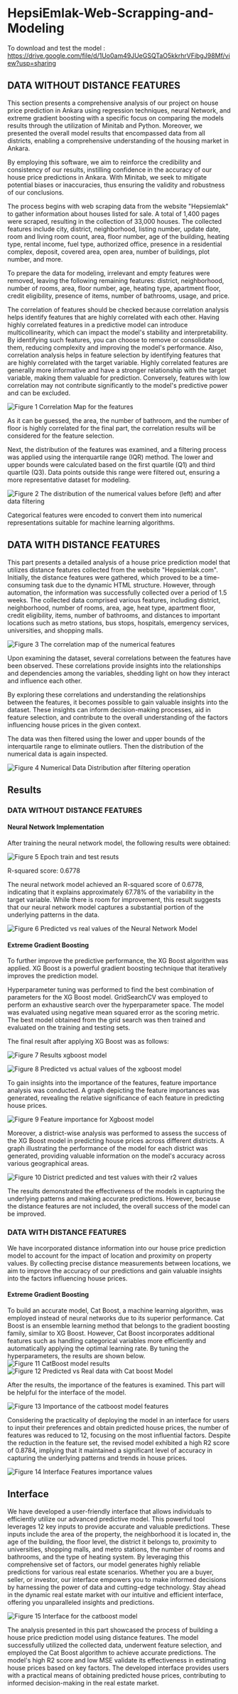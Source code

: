 # HepsiEmlak-Web-Scrapping-and-Modeling
To download and test the model  : https://drive.google.com/file/d/1Uo0am49JUeGSQTaO5kkrhrVFibgJ98Mf/view?usp=sharing

## DATA WITHOUT DISTANCE FEATURES

This section presents a comprehensive analysis of our project on house price prediction in Ankara using regression techniques, neural Network, and extreme gradient boosting with a specific focus on comparing the models results through the utilization of Minitab and Python. Moreover, we presented the overall model results that encompassed data from all districts, enabling a comprehensive understanding of the housing market in Ankara.

By employing this software, we aim to reinforce the credibility and consistency of our results, instilling confidence in the accuracy of our house price predictions in Ankara. With Minitab, we seek to mitigate potential biases or inaccuracies, thus ensuring the validity and robustness of our conclusions.

The process begins with web scraping data from the website "Hepsiemlak" to gather information about houses listed for sale. A total of 1,400 pages were scraped, resulting in the collection of 33,000 houses. The collected features include city, district, neighborhood, listing number, update date, room and living room count, area, floor number, age of the building, heating type, rental income, fuel type, authorized office, presence in a residential complex, deposit, covered area, open area, number of buildings, plot number, and more.

To prepare the data for modeling, irrelevant and empty features were removed, leaving the following remaining features: district, neighborhood, number of rooms, area, floor number, age, heating type, apartment floor, credit eligibility, presence of items, number of bathrooms, usage, and price.

The correlation of features should be checked because correlation analysis helps identify features that are highly correlated with each other. Having highly correlated features in a predictive model can introduce multicollinearity, which can impact the model's stability and interpretability. By identifying such features, you can choose to remove or consolidate them, reducing complexity and improving the model's performance. Also, correlation analysis helps in feature selection by identifying features that are highly correlated with the target variable. Highly correlated features are generally more informative and have a stronger relationship with the target variable, making them valuable for prediction. Conversely, features with low correlation may not contribute significantly to the model's predictive power and can be excluded.

![Figure 1 Correlation Map for the features](figure1.PNG)

As it can be guessed, the area, the number of bathroom, and the number of floor is highly correlated for the final part, the correlation results will be considered for the feature selection.

Next, the distribution of the features was examined, and a filtering process was applied using the interquartile range (IQR) method. The lower and upper bounds were calculated based on the first quartile (Q1) and third quartile (Q3). Data points outside this range were filtered out, ensuring a more representative dataset for modeling.

![Figure 2 The distribution of the numerical values before (left) and after data filtering](figure2.PNG)

Categorical features were encoded to convert them into numerical representations suitable for machine learning algorithms.

## DATA WITH DISTANCE FEATURES

This part presents a detailed analysis of a house price prediction model that utilizes distance features collected from the website "Hepsiemlak.com". Initially, the distance features were gathered, which proved to be a time-consuming task due to the dynamic HTML structure. However, through automation, the information was successfully collected over a period of 1.5 weeks. The collected data comprised various features, including district, neighborhood, number of rooms, area, age, heat type, apartment floor, credit eligibility, items, number of bathrooms, and distances to important locations such as metro stations, bus stops, hospitals, emergency services, universities, and shopping malls.

![Figure 3 The correlation map of the numerical features](figure3.PNG)

Upon examining the dataset, several correlations between the features have been observed. These correlations provide insights into the relationships and dependencies among the variables, shedding light on how they interact and influence each other.

By exploring these correlations and understanding the relationships between the features, it becomes possible to gain valuable insights into the dataset. These insights can inform decision-making processes, aid in feature selection, and contribute to the overall understanding of the factors influencing house prices in the given context.

The data was then filtered using the lower and upper bounds of the interquartile range to eliminate outliers. Then the distribution of the numerical data is again inspected.

![Figure 4 Numerical Data Distribution after filtering operation](figure4.PNG)

## Results

### DATA WITHOUT DISTANCE FEATURES

#### Neural Network Implementation

After training the neural network model, the following results were obtained:


![Figure 5 Epoch train and test resuts](figure5.PNG)

R-squared score: 0.6778

The neural network model achieved an R-squared score of 0.6778, indicating that it explains approximately 67.78% of the variability in the target variable. While there is room for improvement, this result suggests that our neural network model captures a substantial portion of the underlying patterns in the data.

![Figure 6 Predicted vs real values of the Neural Network Model](figure6.PNG)

#### Extreme Gradient Boosting

To further improve the predictive performance, the XG Boost algorithm was applied. XG Boost is a powerful gradient boosting technique that iteratively improves the prediction model.

Hyperparameter tuning was performed to find the best combination of parameters for the XG Boost model. GridSearchCV was employed to perform an exhaustive search over the hyperparameter space. The model was evaluated using negative mean squared error as the scoring metric. The best model obtained from the grid search was then trained and evaluated on the training and testing sets.

The final result after applying XG Boost was as follows:

![Figure 7 Results xgboost model](figure7.PNG)

![Figure 8 Predicted vs actual values of the xgboost model](figure8.PNG)

To gain insights into the importance of the features, feature importance analysis was conducted. A graph depicting the feature importances was generated, revealing the relative significance of each feature in predicting house prices.

![Figure 9 Feature importance for Xgboost model](figure9.PNG)

Moreover, a district-wise analysis was performed to assess the success of the XG Boost model in predicting house prices across different districts. A graph illustrating the performance of the model for each district was generated, providing valuable information on the model's accuracy across various geographical areas.

![Figure 10 District predicted and test values with their r2 values](figure10.PNG)

The results demonstrated the effectiveness of the models in capturing the underlying patterns and making accurate predictions. However, because the distance features are not included, the overall success of the model can be improved.

### DATA WITH DISTANCE FEATURES

We have incorporated distance information into our house price prediction model to account for the impact of location and proximity on property values. By collecting precise distance measurements between locations, we aim to improve the accuracy of our predictions and gain valuable insights into the factors influencing house prices.

#### Extreme Gradient Boosting

To build an accurate model, Cat Boost, a machine learning algorithm, was employed instead of neural networks due to its superior performance. Cat Boost is an ensemble learning method that belongs to the gradient boosting family, similar to XG Boost. However, Cat Boost incorporates additional features such as handling categorical variables more efficiently and automatically applying the optimal learning rate. By tuning the hyperparameters, the results are shown below.
![Figure 11 CatBoost model results](figure11.PNG)
![Figure 12 Predicted vs Real data with Cat boost Model](figure12.PNG)

After the results, the importance of the features is examined. This part will be helpful for the interface of the model.

![Figure 13 Importance of the catboost model features](figure13.PNG)

Considering the practicality of deploying the model in an interface for users to input their preferences and obtain predicted house prices, the number of features was reduced to 12, focusing on the most influential factors. Despite the reduction in the feature set, the revised model exhibited a high R2 score of 0.8784, implying that it maintained a significant level of accuracy in capturing the underlying patterns and trends in house prices.

![Figure 14 Interface Features importance values](figure14.PNG)

## Interface

We have developed a user-friendly interface that allows individuals to efficiently utilize our advanced predictive model. This powerful tool leverages 12 key inputs to provide accurate and valuable predictions. These inputs include the area of the property, the neighborhood it is located in, the age of the building, the floor level, the district it belongs to, proximity to universities, shopping malls, and metro stations, the number of rooms and bathrooms, and the type of heating system. By leveraging this comprehensive set of factors, our model generates highly reliable predictions for various real estate scenarios. Whether you are a buyer, seller, or investor, our interface empowers you to make informed decisions by harnessing the power of data and cutting-edge technology. Stay ahead in the dynamic real estate market with our intuitive and efficient interface, offering you unparalleled insights and predictions.

![Figure 15 Interface for the catboost model](figure15.PNG)

The analysis presented in this part showcased the process of building a house price prediction model using distance features. The model successfully utilized the collected data, underwent feature selection, and employed the Cat Boost algorithm to achieve accurate predictions. The model's high R2 score and low MSE validate its effectiveness in estimating house prices based on key factors. The developed interface provides users with a practical means of obtaining predicted house prices, contributing to informed decision-making in the real estate market.
